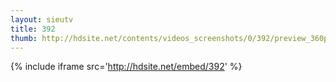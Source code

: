 ```yaml
---
layout: sieutv
title: 392
thumb: http://hdsite.net/contents/videos_screenshots/0/392/preview_360p.mp4.jpg
---
```

{% include iframe src='http://hdsite.net/embed/392' %}
 
